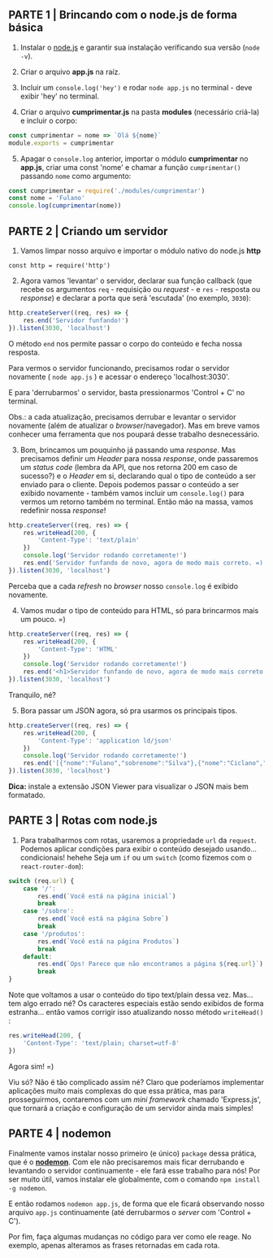 ## PARTE 1 | Brincando com o node.js de forma básica

1. Instalar o [node.js](https://nodejs.org/en/) e garantir sua instalação verificando sua versão (`node -v`).

2. Criar o arquivo **app.js** na raíz.

3. Incluir um `console.log('hey')` e rodar `node app.js` no terminal - deve exibir 'hey' no terminal.

4. Criar o arquivo **cumprimentar.js** na pasta **modules** (necessário criá-la) e incluir o corpo:

``` js
const cumprimentar = nome => `Olá ${nome}`
module.exports = cumprimentar
```

5. Apagar o `console.log` anterior, importar o módulo **cumprimentar** no **app.js**, criar uma const 'nome' e chamar a função `cumprimentar()` passando `nome` como argumento:

``` js
const cumprimentar = require('./modules/cumprimentar')
const nome = 'Fulano'
console.log(cumprimentar(nome))
```

## PARTE 2 | Criando um servidor

1. Vamos limpar nosso arquivo e importar o módulo nativo do node.js **http**

 `const http = require('http')`

2. Agora vamos 'levantar' o servidor, declarar sua função callback (que recebe os argumentos `req` - requisição ou _request_ - e `res` - resposta ou _response_) e declarar a porta que será 'escutada' (no exemplo,        `3030`):

``` js
http.createServer((req, res) => {
    res.end('Servidor funfando!')
}).listen(3030, 'localhost')
```

O método `end` nos permite passar o corpo do conteúdo e fecha nossa resposta.

Para vermos o servidor funcionando, precisamos rodar o servidor novamente ( `node app.js` ) e acessar o endereço 'localhost:3030'.

E para 'derrubarmos' o servidor, basta pressionarmos 'Control + C' no terminal.

Obs.: a cada atualização, precisamos derrubar e levantar o servidor novamente (além de atualizar o _browser_/navegador). Mas em breve vamos conhecer uma ferramenta que nos poupará desse trabalho desnecessário.

3. Bom, brincamos um pouquinho já passando uma _response_. Mas precisamos definir um _Header_ para nossa _response_, onde passaremos um _status code_ (lembra da API, que nos retorna 200 em caso de sucesso?) e o _Header_ em si, declarando qual o tipo de conteúdo a ser enviado para o cliente. Depois podemos passar o conteúdo a ser exibido novamente - também vamos incluir um `console.log()` para vermos um retorno também no terminal. Então mão na massa, vamos redefinir nossa _response_!

``` js
http.createServer((req, res) => {
    res.writeHead(200, {
        'Content-Type': 'text/plain'
    })
    console.log('Servidor rodando corretamente!')
    res.end('Servidor funfando de novo, agora de modo mais correto. =)')
}).listen(3030, 'localhost')
```

Perceba que a cada _refresh_ no _browser_ nosso `console.log` é exibido novamente.

4. Vamos mudar o tipo de conteúdo para HTML, só para brincarmos mais um pouco. =)

``` js
http.createServer((req, res) => {
    res.writeHead(200, {
        'Content-Type': 'HTML'
    })
    console.log('Servidor rodando corretamente!')
    res.end('<h1>Servidor funfando de novo, agora de modo mais correto.</h1><h2>=)</h2>')
}).listen(3030, 'localhost')
```

Tranquilo, né?

5. Bora passar um JSON agora, só pra usarmos os principais tipos.

``` js
http.createServer((req, res) => {
    res.writeHead(200, {
        'Content-Type': 'application ld/json'
    })
    console.log('Servidor rodando corretamente!')
    res.end('[{"nome":"Fulano","sobrenome":"Silva"},{"nome":"Ciclano","sobrenome":"Silva"},{"nome":"Beltrano","sobrenome":"Silva"}]')
}).listen(3030, 'localhost')
```

**Dica:** instale a extensão JSON Viewer para visualizar o JSON mais bem formatado.

## PARTE 3 | Rotas com node.js

1. Para trabalharmos com rotas, usaremos a propriedade `url` da `request`. Podemos aplicar condições para exibir o conteúdo desejado usando... condicionais! hehehe Seja um `if` ou um `switch` (como fizemos com o `react-router-dom`):

``` js
switch (req.url) {
    case '/':
        res.end(`Você está na página inicial`)
        break
    case '/sobre':
        res.end(`Você está na página Sobre`)
        break
    case '/produtos':
        res.end(`Você está na página Produtos`)
        break
    default:
        res.end(`Ops! Parece que não encontramos a página ${req.url}`)
        break
}
```

Note que voltamos a usar o conteúdo do tipo text/plain dessa vez. Mas... tem algo errado né? Os caracteres especiais estão sendo exibidos de forma estranha... então vamos corrigir isso atualizando nosso método `writeHead()` :

``` js
res.writeHead(200, {
    'Content-Type': 'text/plain; charset=utf-8'
})
```

Agora sim! =)

Viu só? Não é tão complicado assim né? Claro que poderíamos implementar aplicações muito mais complexas do que essa prática, mas para prosseguirmos, contaremos com um _mini framework_ chamado 'Express.js', que tornará a criação e configuração de um servidor ainda mais simples!

## PARTE 4 | nodemon

Finalmente vamos instalar nosso primeiro (e único) `package` dessa prática, que é o [**nodemon**](https://www.npmjs.com/package/nodemon). Com ele não precisaremos mais ficar derrubando e levantando o servidor continuamente - ele fará esse trabalho para nós! Por ser muito útil, vamos instalar ele globalmente, com o comando `npm install -g nodemon`.

E então rodamos `nodemon app.js`, de forma que ele ficará observando nosso arquivo `app.js` continuamente (até derrubarmos o _server_ com 'Control + C').

Por fim, faça algumas mudanças no código para ver como ele reage. No exemplo, apenas alteramos as frases retornadas em cada rota.